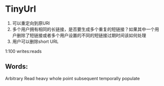 # TinyUrl
 
1. 可以重定向到原URl
2. 多个用户拥有相同的长链接，是否要生成多个重复的短链接？如果其中一个用户删除了短链接或者多个用户设置的不同的短链接过期时间该如何处理
3. 用户可以删除short URL

1:100
writes:reads


## Words:

Arbitrary
Read heavy
whole point 
subsequent
temporally
populate 
